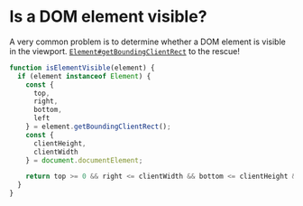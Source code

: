 # Is a DOM element visible?

A very common problem is to determine whether a DOM element is
visible in the viewport.
[`Element#getBoundingClientRect`](https://developer.mozilla.org/en-US/docs/Web/API/Element/getBoundingClientRect) to the rescue!

```javascript
function isElementVisible(element) {
  if (element instanceof Element) {
    const {
      top,
      right,
      bottom,
      left
    } = element.getBoundingClientRect();
    const {
      clientHeight,
      clientWidth
    } = document.documentElement;

    return top >= 0 && right <= clientWidth && bottom <= clientHeight && left >= 0;
  }
}
```
